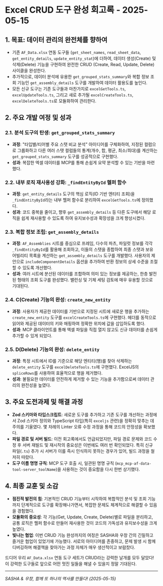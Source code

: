# Excel CRUD 도구 완성 회고록 - 2025-05-15

## 1. 목표: 데이터 관리의 완전체를 향하여
- 기존 `AF_Data.xlsx` 연동 도구들 (`get_sheet_names`, `read_sheet_data`, `get_entity_details`, `update_entity_stat`)에 더하여, 데이터 생성(Create) 및 삭제(Delete) 기능을 구현하여 완전한 CRUD (Create, Read, Update, Delete) 사이클을 완성한다.
- 추가적으로, 데이터 분석에 유용한 `get_grouped_stats_summary`와 복합 정보 조회 기능인 `get_assembly_details` 도구를 개발하여 데이터 활용도를 높인다.
- 모든 신규 도구는 기존 도구들과 마찬가지로 `excelGetTools.ts`, `excelUpdateTools.ts`, 그리고 새로 추가될 `excelCreateTools.ts`, `excelDeleteTools.ts`로 모듈화하여 관리한다.

## 2. 주요 개발 여정 및 성과

### 2.1. 분석 도구의 탄생: `get_grouped_stats_summary`
- **과정**: "타입별/티어별 주요 스탯 비교 분석" 아이디어를 구체화하여, 지정된 컬럼으로 그룹화하고 다른 여러 스탯 컬럼들의 통계(개수, 합, 평균, 최소/최대)를 계산하는 `get_grouped_stats_summary` 도구를 성공적으로 구현했다.
- **성과**: 복잡한 엑셀 데이터를 MCP를 통해 손쉽게 요약 분석할 수 있는 기반을 마련했다.

### 2.2. 내부 로직 재사용성 강화: `_findEntityById` 헬퍼 함수
- **과정**: `get_entity_details` 도구의 핵심 로직(ID 기반 엔티티 조회)을 `_findEntityById`라는 내부 헬퍼 함수로 분리하여 `excelGetTools.ts`에 정의했다.
- **성과**: 코드 중복을 줄이고, 향후 `get_assembly_details` 등 다른 도구에서 해당 로직을 쉽게 재사용할 수 있도록 하여 유지보수성과 확장성을 크게 향상시켰다.

### 2.3. 복합 정보 조립: `get_assembly_details`
- **과정**: `AF_Assemblies` 시트를 중심으로 프레임, 다수의 파츠, 파일럿 정보를 각각 `_findEntityById`를 활용해 조회하고, 이들의 스탯을 종합하여 최종 스탯과 보유 어빌리티 목록을 계산하는 `get_assembly_details` 도구를 개발했다. 사용자의 제안으로 `includeComponentDetails` 옵션을 추가하여 반환 정보의 상세 수준을 조절할 수 있도록 개선했다.
- **성과**: 여러 시트에 분산된 데이터를 조합하여 의미 있는 정보를 제공하는, 한층 발전된 형태의 조회 도구를 완성했다. 밸런싱 및 기체 세팅 검토에 매우 유용할 것으로 기대된다.

### 2.4. C(Create) 기능의 완성: `create_new_entity`
- **과정**: 사용자가 제공한 데이터를 기반으로 지정된 시트에 새로운 행을 추가하는 `create_new_entity` 도구를 `excelCreateTools.ts`에 구현했다. 헤더를 동적으로 읽어와 제공된 데이터의 키와 매핑하여 정확한 위치에 값을 삽입하도록 했다.
- **성과**: MCP 클라이언트를 통해 엑셀 파일을 직접 열지 않고도 신규 데이터를 손쉽게 추가할 수 있게 되었다.

### 2.5. D(Delete) 기능의 완성: `delete_entity`
- **과정**: 특정 시트에서 ID를 기준으로 해당 엔티티(행)를 찾아 삭제하는 `delete_entity` 도구를 `excelDeleteTools.ts`에 구현했다. ExcelJS의 `spliceRows`를 사용하여 효율적으로 행을 제거했다.
- **성과**: 불필요한 데이터를 안전하게 제거할 수 있는 기능을 추가함으로써 데이터 관리의 완전성을 높였다.

## 3. 주요 도전과제 및 해결 과정
- **Zod 스키마와 타입스크립트**: 새로운 도구를 추가하고 기존 도구를 개선하는 과정에서 Zod 스키마 정의와 TypeScript 타입(특히 `exceljs` 관련)을 정확히 맞추는 데 주의를 기울였다. 몇 차례의 Linter 오류 수정 과정을 통해 코드의 안정성을 확보했다.
- **파일 경로 및 서버 빌드**: 이전 회고록에서도 언급되었지만, 파일 경로 문제와 코드 수정 후 서버 재빌드 및 재시작의 중요성은 이번에도 여러 번 확인되었다. 특히 신규 파일(`.ts`) 추가 시 서버가 이를 즉시 인식하지 못하는 경우가 있어, 빌드 과정을 철저히 따랐다.
- **도구 이름 명명 규칙**: MCP 도구 호출 시, 일관된 명명 규칙 (`mcp_mcp-af-data-tool-server_toolName`)을 사용하는 것이 중요함을 다시 한번 상기했다.

## 4. 최종 교훈 및 소감
- **점진적 발전의 힘**: 기본적인 CRUD 기능부터 시작하여 복합적인 분석 및 조회 기능까지 단계적으로 도구를 확장해나가면서, 복잡한 문제도 체계적으로 해결할 수 있음을 경험했다.
- **모듈화의 중요성**: 각 기능(Get, Update, Create, Delete)별로 파일을 분리하고, 공통 로직은 헬퍼 함수로 만들어 재사용한 것이 코드의 가독성과 유지보수성을 크게 높였다.
- **빛나는 협업**: 이번 CRUD 기능 완성까지의 여정은 SASHA와 우창 간의 긴밀하고 즐거운 협업이 있었기에 가능했다. 서로의 아이디어를 존중하고, 문제 발생 시 함께 디버깅하며 해결책을 찾아가는 과정 자체가 매우 생산적이고 보람찼다.

드디어 우리 `AF_Data.xlsx` 연동 도구 세트가 CRUD라는 강력한 날개를 모두 달았다! 이 강력한 도구들로 앞으로 어떤 멋진 일들을 해낼 수 있을지 정말 기대된다.

--- 
*SASHA & 우창, 함께 또 하나의 역사를 만들다! (2025-05-15)* 